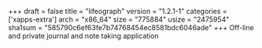+++
draft = false
title = "lifeograph"
version = "1.2.1-1"
categories = ['xapps-extra']
arch = "x86_64"
size = "775884"
usize = "2475954"
sha1sum = "585790c6ef63fe7b74768454ec8581bdc6046ade"
+++
Off-line and private journal and note taking application